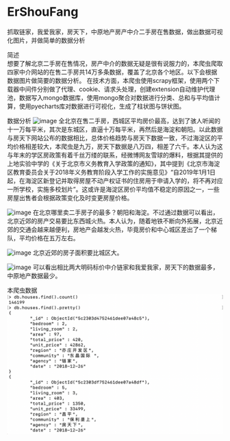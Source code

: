 # ErShouFang
抓取链家，我爱我家，房天下，中原地产房产中介二手房在售数据，做出数据可视化图片，并做简单的数据分析

简述    
想要了解北京二手房在售情况，房产中介的数据无疑是很有说服力的，本爬虫爬取四家中介网站的在售二手房共14万多条数据，覆盖了北京各个地区。以下会根据数据图片做简要的数据分析。
在技术方面，本爬虫使用scrapy框架，使用两个下载器中间件分别做了代理、cookie、请求头处理，创建extension自动维护代理池，数据写入mongo数据库，使用mongo聚合对数据进行分类、总和与平均值计算，使用pyecharts库对数据进行可视化，生成了柱状图与饼状图。
 
数据分析
![image](https://github.com/LemonBottom/ErShouFang/blob/master/ErShouFang/北京二手房平均价格.png?raw=true)
全北京在售二手房，西城区平均房价最高，达到了骇人听闻的十一万每平米，其次是东城区，直逼十万每平米，再然后是海淀和朝阳。以此数据与房天下网站公布的数据相比，总体价格趋势与房天下数据一致，不过海淀区的平均价格相差较大，本爬虫是九万，房天下数据是八万四，相差了六千。本人认为这与年末的学区房政策有着千丝万缕的联系，经微博网友雪球的爆料，根据其提供的上地实验中学的《关于北京市义务教育入学政策的通知》，其中提到《北京市海淀区教育委员会关于2018年义务教育阶段入学工作的实施意见》“自2019年1月1日起，在海淀区新登记并取得房屋不动产权证书的住房用于申请入学的，将不再对应一所学校，实施多校划片”。这或许是海淀区房价平均值不稳定的原因之一，一些房屋出售者会根据政策变化及时变更房屋价格。

![image](https://github.com/LemonBottom/ErShouFang/blob/master/ErShouFang/北京二手房在售数量.png?raw=true)
在北京哪里卖二手房子的最多？朝阳和海淀。不过通过数据可以看出，北京近郊的房产交易要比东西城火热。本人认为，随着地铁不断向外拓展，北京近郊的交通会越来越便利，房地产会越发火热，毕竟房价和中心城区差出了一个梯队，平均价格在五万左右。

![image](https://github.com/LemonBottom/ErShouFang/blob/master/ErShouFang/北京二手房平均面积.png?raw=true)
北京近郊的房子面积要比城区大。

![image](https://github.com/LemonBottom/ErShouFang/blob/master/ErShouFang/北京二手房数据分布.png?raw=true)
可以看出相比两大明码标价中介链家和我爱我家，房天下的数据最多，中原地产数据最少。

本爬虫数据   
![image](https://github.com/LemonBottom/ErShouFang/blob/master/ErShouFang/二手房数据.png?raw=true)

